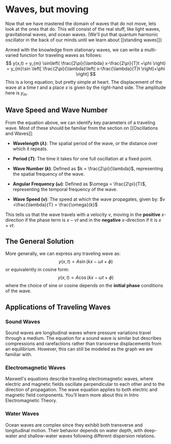 # Waves, but moving
Now that we have mastered the domain of waves that do not move, lets look at the ones that do. This will consist of the real stuff, like light waves, gravitational waves, and ocean waves. (We'll put that quantum harmonic oscillator in the back of our minds until we learn about [[standing waves]]) 

Armed with the knowledge from stationary waves, we can write a multi-varied function for traveling waves as follows: 
$$
y(x,t) =  y_{m} \sin\left( \frac{2\pi}{\lambda} x-\frac{2\pi}{T}t +\phi \right) = y_{m}\sin \left[ \frac{2\pi}{\lambda}\left( x-\frac{\lambda}{T}t \right)+\phi \right]
$$
This is a long equation, but pretty simple at heart. The displacement of the wave at a time $t$ and a place $x$ is given by the right-hand side. The amplitude here is $y_{m}$.

## Wave Speed and Wave Number

From the equation above, we can identify key parameters of a traveling wave. Most of these should be familiar from the section on [[Oscillations and Waves]]:

- **Wavelength ($\lambda$)**: The spatial period of the wave, or the distance over which it repeats.
    
- **Period ($T$)**: The time it takes for one full oscillation at a fixed point.
    
- **Wave Number ($k$)**: Defined as $k = \frac{2\pi}{\lambda}$, representing the spatial frequency of the wave.
    
- **Angular Frequency ($\omega$)**: Defined as $\omega = \frac{2\pi}{T}$, representing the temporal frequency of the wave.
    
- **Wave Speed ($v$)**: The speed at which the wave propagates, given by: $v =\frac{\lambda}{T} = \frac{\omega}{k}$
    

This tells us that the wave travels with a velocity $v$, moving in the **positive** $x$-direction if the phase term is $x - vt$ and in the **negative** $x$-direction if it is $x + vt$.

## The General Solution

More generally, we can express any traveling wave as:
$$
y(x,t) = A\sin (kx-\omega t+\phi)
$$
or equivalently in cosine form:
$$
y(x,t) = A\cos (kx-\omega t+\phi)
$$
where the choice of sine or cosine depends on the **initial phase** conditions of the wave.
## Applications of Traveling Waves

### Sound Waves

Sound waves are longitudinal waves where pressure variations travel through a medium. The equation for a sound wave is similar but describes compressions and rarefactions rather than transverse displacements from an equilibrium. However, this can still be modeled as the graph we are familiar with. 

### Electromagnetic Waves

Maxwell's equations describe traveling electromagnetic waves, where electric and magnetic fields oscillate perpendicular to each other and to the direction of propagation. The wave equation applies to both electric and magnetic field components. You'll learn more about this in Intro Electromagnetic Theory. 

### Water Waves

Ocean waves are complex since they exhibit both transverse and longitudinal motion. Their behavior depends on water depth, with deep-water and shallow-water waves following different dispersion relations. 



